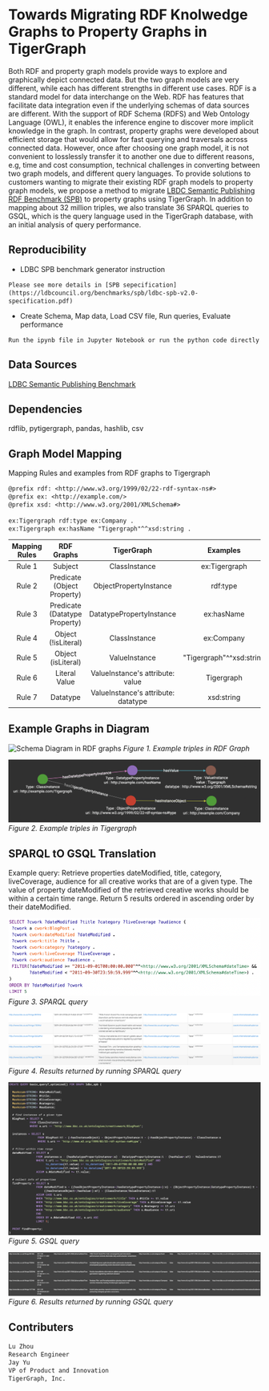 # Towards Migrating RDF Knolwedge Graphs to Property Graphs in TigerGraph
Both RDF and property graph models provide ways to explore and graphically depict connected data. But the two graph models are very different, while each has different strengths in different use cases. RDF is a standard model for data interchange on the Web. RDF has features that facilitate data integration even if the underlying schemas of data sources are different. With the support of RDF Schema (RDFS) and Web Ontology Language (OWL), it enables the inference engine to discover more implicit knowledge in the graph. In contrast, property graphs were developed about efficient storage that would allow for fast querying and traversals across connected data. However, once after choosing one graph model, it is not convenient to losslessly transfer it to another one due to different reasons, e.g, time and cost consumption, technical challenges in converting between two graph models, and different query languages. To provide solutions to customers wanting to migrate their existing RDF graph models to property graph models, we propose a method to migrate [LBDC Semantic Publishing RDF Benchmark (SPB)](https://ldbcouncil.org/benchmarks/spb/) to property graphs using TigerGraph. In addition to mapping about 32 million triples, we also translate 36 SPARQL queries to GSQL, which is the query language used in the TigerGraph database, with an initial analysis of query performance.

## Reproducibility
* LDBC SPB benchmark generator instruction
```
Please see more details in [SPB sepecification](https://ldbcouncil.org/benchmarks/spb/ldbc-spb-v2.0-specification.pdf)
```
* Create Schema, Map data, Load CSV file, Run queries, Evaluate performance
```
Run the ipynb file in Jupyter Notebook or run the python code directly 
```

## Data Sources
[LDBC Semantic Publishing Benchmark](https://ldbcouncil.org/benchmarks/spb/)

## Dependencies
rdflib, pytigergraph, pandas, hashlib, csv

## Graph Model Mapping
Mapping Rules and examples from RDF graphs to Tigergraph
```
@prefix rdf: <http://www.w3.org/1999/02/22-rdf-syntax-ns#> 
@prefix ex: <http://example.com/> 
@prefix xsd: <http://www.w3.org/2001/XMLSchema#>

ex:Tigergraph rdf:type ex:Company .
ex:Tigergraph ex:hasName "Tigergraph"^^xsd:string .
```
| Mapping Rules | RDF Graphs | TigerGraph | Examples |
|:---:|:---:|:---:|:---:|
| Rule 1 | Subject | ClassInstance | ex:Tigergraph |
| Rule 2 | Predicate (Object Property) | ObjectPropertyInstance | rdf:type |
| Rule 3 | Predicate (Datatype Property) | DatatypePropertyInstance | ex:hasName |
| Rule 4 | Object (!isLiteral) | ClassInstance | ex:Company |
| Rule 5 | Object (isLiteral) | ValueInstance | "Tigergraph"^^xsd:string |
| Rule 6 | Literal Value | ValueInstance's attribute: value | Tigergraph |
| Rule 7 | Datatype | ValueInstance's attribute: datatype | xsd:string |

## Example Graphs in Diagram

![Schema Diagram in RDF graphs](./rdfgraph.png)
*Figure 1. Example triples in RDF Graph*

![Schema Diagram in TigerGraph](./tigergraph.png)
*Figure 2. Example triples in Tigergraph*

## SPARQL tO GSQL Translation
Example query:
Retrieve properties dateModified, title, category, liveCoverage, audience for all creative
works that are of a given type. The value of property dateModified of the retrieved
creative works should be within a certain time range. Return 5 results ordered in
ascending order by their dateModified.

![SPARQL](./sparql.png)
*Figure 3. SPARQL query*

![SPARQL results](./sparql_result.png)
*Figure 4. Results returned by running SPARQL query*

![GSQL](./gsql.png)
*Figure 5. GSQL query*

![GSQL results](./gsql_result.png)
*Figure 6. Results returned by running GSQL query*

## Contributers
```
Lu Zhou
Research Engineer
Jay Yu 
VP of Product and Innovation
TigerGraph, Inc.
```
